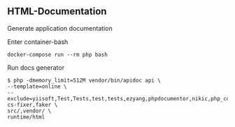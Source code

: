 
HTML-Documentation
------------------

Generate application documentation

Enter container-bash

    docker-compose run --rm php bash

Run docs generator

    $ php -dmemory_limit=512M vendor/bin/apidoc api \
    --template=online \
    --exclude=yiisoft,Test,Tests,test,tests,ezyang,phpdocumentor,nikic,php_codesniffer,phptidy,php-cs-fixer,faker \
    src/,vendor/ \
    runtime/html
